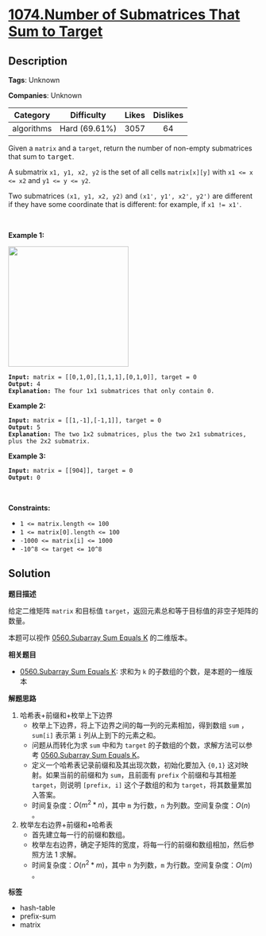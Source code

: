 # [1074.Number of Submatrices That Sum to Target](https://leetcode.com/problems/number-of-submatrices-that-sum-to-target/description/)

## Description

**Tags**: Unknown

**Companies**: Unknown

|  Category  |  Difficulty   | Likes | Dislikes |
| :--------: | :-----------: | :---: | :------: |
| algorithms | Hard (69.61%) | 3057  |    64    |

<p>Given a <code>matrix</code>&nbsp;and a <code>target</code>, return the number of non-empty submatrices that sum to <font face="monospace">target</font>.</p>
<p>A submatrix <code>x1, y1, x2, y2</code> is the set of all cells <code>matrix[x][y]</code> with <code>x1 &lt;= x &lt;= x2</code> and <code>y1 &lt;= y &lt;= y2</code>.</p>
<p>Two submatrices <code>(x1, y1, x2, y2)</code> and <code>(x1&#39;, y1&#39;, x2&#39;, y2&#39;)</code> are different if they have some coordinate&nbsp;that is different: for example, if <code>x1 != x1&#39;</code>.</p>
<p>&nbsp;</p>
<p><strong class="example">Example 1:</strong></p>
<img alt="" src="https://assets.leetcode.com/uploads/2020/09/02/mate1.jpg" style="width: 242px; height: 242px;" />
<pre><code><strong>Input:</strong> matrix = [[0,1,0],[1,1,1],[0,1,0]], target = 0
<strong>Output:</strong> 4
<strong>Explanation:</strong> The four 1x1 submatrices that only contain 0.</code></pre>
<p><strong class="example">Example 2:</strong></p>
<pre><code><strong>Input:</strong> matrix = [[1,-1],[-1,1]], target = 0
<strong>Output:</strong> 5
<strong>Explanation:</strong> The two 1x2 submatrices, plus the two 2x1 submatrices, plus the 2x2 submatrix.</code></pre>
<p><strong class="example">Example 3:</strong></p>
<pre><code><strong>Input:</strong> matrix = [[904]], target = 0
<strong>Output:</strong> 0</code></pre>
<p>&nbsp;</p>
<p><strong>Constraints:</strong></p>
<ul>
  <li><code>1 &lt;= matrix.length &lt;= 100</code></li>
  <li><code>1 &lt;= matrix[0].length &lt;= 100</code></li>
  <li><code>-1000 &lt;= matrix[i] &lt;= 1000</code></li>
  <li><code>-10^8 &lt;= target &lt;= 10^8</code></li>
</ul>

## Solution

**题目描述**

给定二维矩阵 `matrix` 和目标值 `target`，返回元素总和等于目标值的非空子矩阵的数量。

本题可以视作 [0560.Subarray Sum Equals K](056.subarray-sum-equals-k.md) 的二维版本。

**相关题目**

- [0560.Subarray Sum Equals K](./0560.subarray-sum-equals-k.md): 求和为 `k` 的子数组的个数，是本题的一维版本

**解题思路**

1. 哈希表+前缀和+枚举上下边界
   - 枚举上下边界，将上下边界之间的每一列的元素相加，得到数组 `sum` ，`sum[i]` 表示第 `i` 列从上到下的元素之和。
   - 问题从而转化为求 `sum` 中和为 `target` 的子数组的个数，求解方法可以参考 [0560.Subarray Sum Equals K](056.subarray-sum-equals-k.md)。
   - 定义一个哈希表记录前缀和及其出现次数，初始化要加入 `{0,1}` 这对映射。如果当前的前缀和为 `sum`，且前面有 `prefix` 个前缀和与其相差 `target`，则说明 `[prefix, i]` 这个子数组的和为 `target`，将其数量累加入答案。
   - 时间复杂度：$O(m^2 * n)$，其中 `m` 为行数，`n` 为列数。空间复杂度：$O(n)$ 。
2. 枚举左右边界+前缀和+哈希表
   - 首先建立每一行的前缀和数组。
   - 枚举左右边界，确定子矩阵的宽度，将每一行的前缀和数组相加，然后参照方法 1 求解。
   - 时间复杂度：$O(n^2 * m)$，其中 `n` 为列数，`m` 为行数。空间复杂度：$O(m)$ 。

**标签**

- hash-table
- prefix-sum
- matrix
